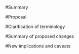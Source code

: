 #Summary

#Proposal

#Clarification of terminology

#Summary of proposed changes

#New implications and caveats
